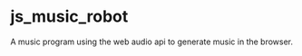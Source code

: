 js_music_robot
==============

A music program using the web audio api to generate music in the browser.